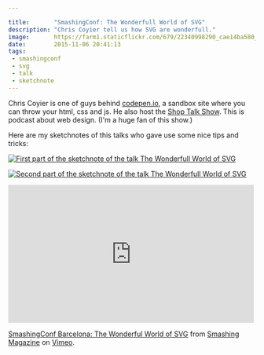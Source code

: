 ```yaml
---

title:       "SmashingConf: The Wonderfull World of SVG"
description: "Chris Coyier tell us how SVG are wonderfull."
image:       https://farm1.staticflickr.com/679/22340998290_cae14ba580_z.jpg
date:        2015-11-06 20:41:13
tags:
 - smashingconf
 - svg
 - talk
 - sketchnote
---
```


Chris Coyier is one of guys behind [codepen.io](https://web.archive.org/web/20151106022735/http://codepen.io/), a sandbox site where you can throw your html, css and js. He also host the [Shop Talk Show](https://shoptalkshow.com/). This is podcast about web design. (I'm a huge fan of this show.)

Here are my sketchnotes of this talks who gave use some nice tips and tricks:

[![First part of the sketchnote of the talk The Wonderfull World of SVG](https://farm6.staticflickr.com/5819/22644637910_9f6c7eeb13_z.jpg)](https://www.flickr.com/photos/alienlebarge/22644637910/)

[![Second part of the sketchnote of the talk The Wonderfull World of SVG](https://farm1.staticflickr.com/629/22832640485_bcf04d5b97_z.jpg)](https://www.flickr.com/photos/alienlebarge/22832640485/)

<iframe src="https://player.vimeo.com/video/144722824" width="500" height="281" frameborder="0" webkitallowfullscreen mozallowfullscreen allowfullscreen></iframe> <p><a href="https://vimeo.com/144722824">SmashingConf Barcelona: The Wonderful World of SVG</a> from <a href="https://vimeo.com/smashingmagazine">Smashing Magazine</a> on <a href="https://vimeo.com">Vimeo</a>.</p>

<script async class="speakerdeck-embed" data-id="11dc710ffed64ce09d302e6d10ff9e8d" data-ratio="1.77777777777778" src="//speakerdeck.com/assets/embed.js"></script>
